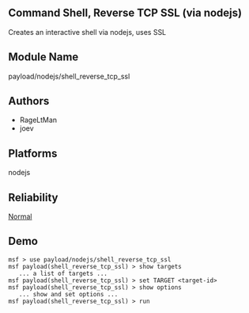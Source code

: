 ## Command Shell, Reverse TCP SSL (via nodejs)

Creates an interactive shell via nodejs, uses SSL


## Module Name
payload/nodejs/shell_reverse_tcp_ssl

## Authors
* RageLtMan
* joev





## Platforms
nodejs

## Reliability
[Normal](https://github.com/rapid7/metasploit-framework/wiki/Exploit-Ranking)

## Demo

```
msf > use payload/nodejs/shell_reverse_tcp_ssl
msf payload(shell_reverse_tcp_ssl) > show targets
   ... a list of targets ...
msf payload(shell_reverse_tcp_ssl) > set TARGET <target-id>
msf payload(shell_reverse_tcp_ssl) > show options
   ... show and set options ...
msf payload(shell_reverse_tcp_ssl) > run
```
    
    